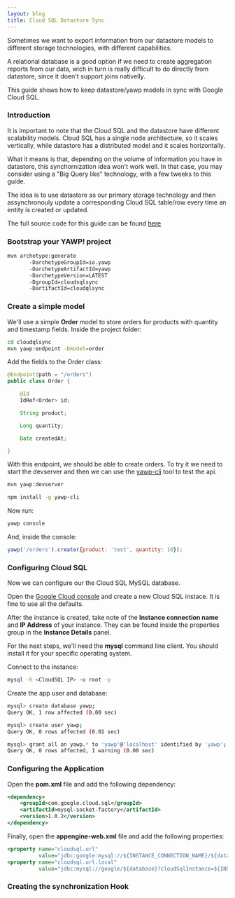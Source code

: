 ```yaml
---
layout: blog
title: Cloud SQL Datastore Sync
---
```


Sometimes we want to export information from our datastore models to different
storage technologies, with different capabilities. 

A relational database is a good option if we need to create aggregation reports from our data, 
wich in turn is really difficult to do directly from datastore, since it doen't support
joins nativelly.

This guide shows how to keep datastore/yawp models in sync with Google Cloud SQL.

<!--more-->

### Introduction

It is important to note that the Cloud SQL and the datastore have different
scalability models. Cloud SQL has a single node architecture, so it scales vertically, 
while datastore has a distributed model and it scales horizontally.

What it means is that, depending on the volume of information you have in datastore, this
synchornization idea won't work well. In that case, you may consider using a "Big Query like" 
technology, with a few tweeks to this guide.

The idea is to use datastore as our primary storage technology and then assynchronouly 
update a corresponding Cloud SQL table/row every time an entity is created or updated.

The full source code for this guide can be found [here](xxx)

### Bootstrap your YAWP! project

~~~ bash
mvn archetype:generate     
       -DarchetypeGroupId=io.yawp
       -DarchetypeArtifactId=yawp
       -DarchetypeVersion=LATEST
       -DgroupId=cloudsqlsync
       -DartifactId=cloudqlsync
~~~

### Create a simple model

We'll use a simple __Order__ model to store orders for products 
with quantity and timestamp fields. Inside the project folder:

~~~ bash
cd cloudqlsync
mvn yawp:endpoint -Dmodel=order
~~~

Add the fields to the Order class:

~~~ java
@Endpoint(path = "/orders")
public class Order {

    @Id
    IdRef<Order> id;

    String product;

    Long quantity;

    Date createdAt;

}
~~~

With this endpoint, we should be able to create orders. To try it we need to start the devserver
and then we can use the [yawp-cli](xxx) tool to test the api.

~~~ bash
mvn yawp:devserver
~~~

~~~ bash
npm install -g yawp-cli
~~~ 

Now run:

~~~ bash
yawp console
~~~

And, inside the console:

~~~ javascript
yawp('/orders').create({product: 'test', quantity: 10});
~~~

### Configuring Cloud SQL

Now we can configure our the Cloud SQL MySQL database. 

Open the [Google Cloud console](xxx) and create a new Cloud SQL instace. It is fine to use all
the defaults.

After the instance is created, take note of the __Instance connection name__ and __IP Address__
of your instance. They can be found inside the properties group in the __Instance Details__ panel.

For the next steps, we'll need the __mysql__ command line client. You should install 
it for your specific operating system. 

Connect to the instance:

~~~ bash
mysql -h <CloudSQL IP> -u root -p
~~~

Create the app user and database:

~~~ bash
mysql> create database yawp;
Query OK, 1 row affected (0.00 sec)

mysql> create user yawp;
Query OK, 0 rows affected (0.01 sec)

mysql> grant all on yawp.* to 'yawp'@'localhost' identified by 'yawp';
Query OK, 0 rows affected, 1 warning (0.00 sec)
~~~

### Configuring the Application

Open the __pom.xml__ file and add the following dependency:

~~~ xml
<dependency>
    <groupId>com.google.cloud.sql</groupId>
    <artifactId>mysql-socket-factory</artifactId>
    <version>1.0.2</version>
</dependency>
~~~

Finally, open the __appengine-web.xml__ file and add the following properties:

~~~ xml
<property name="cloudsql.url"
          value="jdbc:google:mysql://${INSTANCE_CONNECTION_NAME}/${database}?user=${user}&amp;password=${password}"/>
<property name="cloudsql.url.local"
          value="jdbc:mysql://google/${database}?cloudSqlInstance=${INSTANCE_CONNECTION_NAME}&amp;socketFactory=com.google.cloud.sql.mysql.SocketFactory&amp;user=${user}&amp;password=${password}&amp;useSSL=false"/>
~~~

### Creating the synchronization Hook






